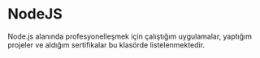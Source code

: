 # NodeJS
Node.js alanında profesyonelleşmek için çalıştığım uygulamalar, yaptığım projeler ve aldığım sertifikalar bu klasörde listelenmektedir.

